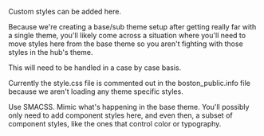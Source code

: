 Custom styles can be added here.

Because we're creating a base/sub theme setup after getting really far
with a single theme, you'll likely come across a situation where you'll
need to move styles here from the base theme so you aren't fighting with
those styles in the hub's theme.

This will need to be handled in a case by case basis.

Currently the style.css file is commented out in the boston_public.info file
because we aren't loading any theme specific styles.

Use SMACSS. Mimic what's happening in the base theme. You'll possibly only
need to add component styles here, and even then, a subset of component styles,
like the ones that control color or typography.
